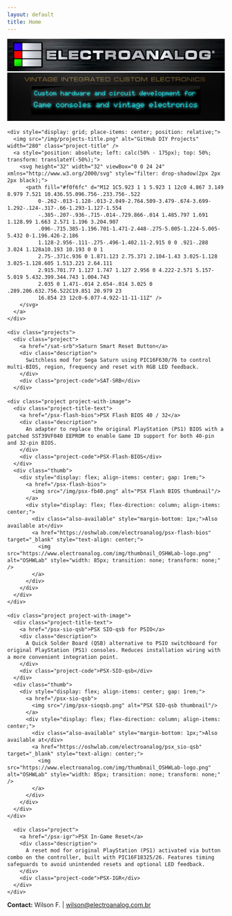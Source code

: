 ```yaml
---
layout: default
title: Home
---
```


<div class="home">
	<img src="/img/electroanalog_logo.png" alt="Electroanalog" class="logo" />
	<img src="/img/vice.png" alt="Vintage Integrated Custom Electronics" class="logo" />

	<div style="display: grid; place-items: center; position: relative;">
	  <img src="/img/projects-title.png" alt="GitHub DIY Projects" width="280" class="project-title" />
	  <a style="position: absolute; left: calc(50% - 175px); top: 50%; transform: translateY(-50%);">
	    <svg height="32" width="32" viewBox="0 0 24 24" xmlns="http://www.w3.org/2000/svg" style="filter: drop-shadow(2px 2px 2px black);">
	      <path fill="#f0f6fc" d="M12 1C5.923 1 1 5.923 1 12c0 4.867 3.149 8.979 7.521 10.436.55.096.756-.233.756-.522 
	          0-.262-.013-1.128-.013-2.049-2.764.509-3.479-.674-3.699-1.292-.124-.317-.66-1.293-1.127-1.554
	          -.385-.207-.936-.715-.014-.729.866-.014 1.485.797 1.691 1.128.99 1.663 2.571 1.196 3.204.907
	          .096-.715.385-1.196.701-1.471-2.448-.275-5.005-1.224-5.005-5.432 0-1.196.426-2.186 
	          1.128-2.956-.111-.275-.496-1.402.11-2.915 0 0 .921-.288 3.024 1.128a10.193 10.193 0 0 1 
	          2.75-.371c.936 0 1.871.123 2.75.371 2.104-1.43 3.025-1.128 3.025-1.128.605 1.513.221 2.64.111 
	          2.915.701.77 1.127 1.747 1.127 2.956 0 4.222-2.571 5.157-5.019 5.432.399.344.743 1.004.743 
	          2.035 0 1.471-.014 2.654-.014 3.025 0 .289.206.632.756.522C19.851 20.979 23 
	          16.854 23 12c0-6.077-4.922-11-11-11Z" />
	    </svg>
	  </a>
	</div>

	<div class="projects">
	  <div class="project">
		<a href="/sat-srb">Saturn Smart Reset Button</a>
		<div class="description">
		  Switchless mod for Sega Saturn using PIC16F630/76 to control multi-BIOS, region, frequency and reset with RGB LED feedback.
		</div>
		<div class="project-code">SAT-SRB</div>
	  </div>

	<div class="project project-with-image">
	  <div class="project-title-text">
		<a href="/psx-flash-bios">PSX Flash BIOS 40 / 32</a>
		<div class="description">
		  An adapter to replace the original PlayStation (PS1) BIOS with a patched SST39VF040 EEPROM to enable Game ID support for both 40-pin and 32-pin BIOS.
		</div>
		<div class="project-code">PSX-Flash-BIOS</div>
	  </div>
	  <div class="thumb">
		<div style="display: flex; align-items: center; gap: 1rem;">
		  <a href="/psx-flash-bios">
			<img src="/img/psx-fb40.png" alt="PSX Flash BIOS thumbnail"/>
		  </a>
		  <div style="display: flex; flex-direction: column; align-items: center;">
			<div class="also-available" style="margin-bottom: 1px;">Also available at</div>
			<a href="https://oshwlab.com/electroanalog/psx-flash-bios" target="_blank" style="text-align: center;">
			  <img src="https://www.electroanalog.com/img/thumbnail_OSHWLab-logo.png" alt="OSHWLab" style="width: 85px; transition: none; transform: none;" />
			</a>
		  </div>
		</div>
	  </div>
	</div>
		
	<div class="project project-with-image">
	  <div class="project-title-text">
		<a href="/psx-sio-qsb">PSX SIO-qsb for PSIO</a>
		<div class="description">
		  A Quick Solder Board (QSB) alternative to PSIO switchboard for original PlayStation (PS1) consoles. Reduces installation wiring with a more convenient integration point.
		</div>
		<div class="project-code">PSX-SIO-qsb</div>
	  </div>
	  <div class="thumb">
		<div style="display: flex; align-items: center; gap: 1rem;">
		  <a href="/psx-sio-qsb">
			<img src="/img/psx-sioqsb.png" alt="PSX SIO-qsb thumbnail"/>
		  </a>
		  <div style="display: flex; flex-direction: column; align-items: center;">
			<div class="also-available" style="margin-bottom: 1px;">Also available at</div>
			<a href="https://oshwlab.com/electroanalog/psx_sio-qsb" target="_blank" style="text-align: center;">
			  <img src="https://www.electroanalog.com/img/thumbnail_OSHWLab-logo.png" alt="OSHWLab" style="width: 85px; transition: none; transform: none;" />
			</a>
		  </div>
		</div>
	  </div>
	</div>

	  <div class="project">
		<a href="/psx-igr">PSX In-Game Reset</a>
		<div class="description">
		  A reset mod for original PlayStation (PS1) activated via button combo on the controller, built with PIC16F18325/26. Features timing safeguards to avoid unintended resets and optional LED feedback.
		</div>
		<div class="project-code">PSX-IGR</div>
	  </div>
	</div>
</div>
<footer class="footer">
  <div class="contact">
    <strong>Contact:</strong> Wilson F. | <a href="mailto:wilson@electroanalog.com.br">wilson@electroanalog.com.br</a>
  </div>
</footer>
